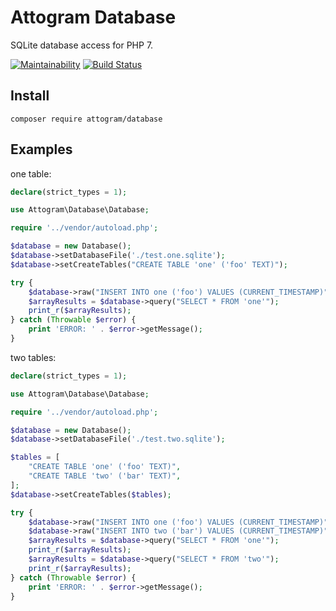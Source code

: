# Attogram Database

SQLite database access for PHP 7.

[![Maintainability](https://api.codeclimate.com/v1/badges/473e68db98ac442429c1/maintainability)](https://codeclimate.com/github/attogram/database/maintainability)
[![Build Status](https://travis-ci.org/attogram/database.svg?branch=master)](https://travis-ci.org/attogram/database)

## Install

```
composer require attogram/database
```

## Examples

one table:

```php
declare(strict_types = 1);

use Attogram\Database\Database;

require '../vendor/autoload.php';

$database = new Database();
$database->setDatabaseFile('./test.one.sqlite');
$database->setCreateTables("CREATE TABLE 'one' ('foo' TEXT)");

try {
    $database->raw("INSERT INTO one ('foo') VALUES (CURRENT_TIMESTAMP)");
    $arrayResults = $database->query("SELECT * FROM 'one'");
    print_r($arrayResults);
} catch (Throwable $error) {
    print 'ERROR: ' . $error->getMessage();
}
```

two tables:

```php
declare(strict_types = 1);

use Attogram\Database\Database;

require '../vendor/autoload.php';

$database = new Database();
$database->setDatabaseFile('./test.two.sqlite');

$tables = [
    "CREATE TABLE 'one' ('foo' TEXT)",
    "CREATE TABLE 'two' ('bar' TEXT)",
];
$database->setCreateTables($tables);

try {
    $database->raw("INSERT INTO one ('foo') VALUES (CURRENT_TIMESTAMP)");
    $database->raw("INSERT INTO two ('bar') VALUES (CURRENT_TIMESTAMP)");
    $arrayResults = $database->query("SELECT * FROM 'one'");
    print_r($arrayResults);
    $arrayResults = $database->query("SELECT * FROM 'two'");
    print_r($arrayResults);
} catch (Throwable $error) {
    print 'ERROR: ' . $error->getMessage();
}
```
